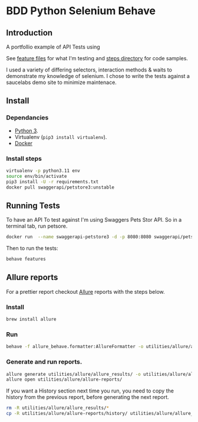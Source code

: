 # BDD Python Selenium Behave 

## Introduction

A portfollio example of API Tests using 

See [feature files](/features) for what I'm testing and [steps directory](/features/steps) for code samples.

I used a variety of differing selectors, interaction methods & waits to demonstrate my knowledge of selenium. I chose to write the tests against a saucelabs demo site to minimize maintenace. 

## Install

### Dependancies

* [Python 3](https://www.python.org/downloads/).
* Virtualenv (`pip3 install virtualenv`).
* [Docker](https://docs.docker.com/engine/install/)

### Install steps

```bash
virtualenv -p python3.11 env
source env/bin/activate
pip3 install -U -r requirements.txt
docker pull swaggerapi/petstore3:unstable
```

## Running Tests

To have an API To test against I'm using Swaggers Pets Stor API. So in a terminal tab, run petsore.

```bash
docker run  --name swaggerapi-petstore3 -d -p 8080:8080 swaggerapi/petstore3:unstable
```

Then to run the tests:

```bash
behave features
```

## Allure reports

For a prettier report checkout [Allure](https://docs.qameta.io/allure/) reports with the steps below.

### Install

```bash
brew install allure
```

### Run

```bash
behave -f allure_behave.formatter:AllureFormatter -o utilities/allure/allure_results ./features
```

### Generate and run reports.

```bash
allure generate utilities/allure/allure_results/ -o utilities/allure/allure-reports/ --clean
allure open utilities/allure/allure-reports/
```


If you want a History section next time you run, you need to copy the history from the previous report, before generating the next report.

```bash
rm -R utilities/allure/allure_results/*
cp -R utilities/allure/allure-reports/history/ utilities/allure/allure_results/history
```